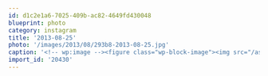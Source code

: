```yaml
---
id: d1c2e1a6-7025-409b-ac82-4649fd430048
blueprint: photo
category: instagram
title: '2013-08-25'
photo: '/images/2013/08/293b8-2013-08-25.jpg'
caption: '<!-- wp:image --><figure class="wp-block-image"><img src="/assets/images/2013/08/293b8-2013-08-25.jpg" /></figure><!-- /wp:image --><!-- wp:paragraph --><p>KM 6 of 35 of the 7 summits trail. 750m elevation gain complete!</p><!-- /wp:paragraph -->'
import_id: '20430'
---
```

